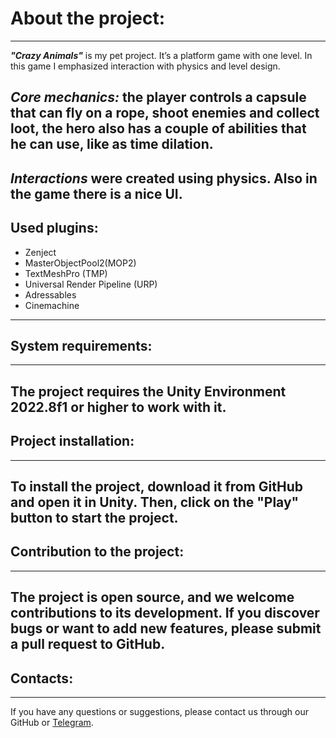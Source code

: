 # About the project:
---
___"Crazy Animals"___ is my pet project. It’s a platform game with one level. In this game I emphasized interaction with physics and level design.
  
___Core mechanics:___ the player controls a capsule that can fly on a rope, shoot enemies and collect loot, the hero also has a couple of abilities that he can use, like as time dilation.
---
___Interactions___ were created using physics. Also in the game there is a nice UI.
---
## Used plugins:

* Zenject
* MasterObjectPool2(MOP2)
* TextMeshPro (TMP)
* Universal Render Pipeline (URP)
* Adressables
* Cinemachine
---
## System requirements:
---
The project requires the Unity Environment 2022.8f1 or higher to work with it.
---
## Project installation:
---
To install the project, download it from GitHub and open it in Unity. Then, click on the "Play" button to start the project.
---
## Contribution to the project:
---
The project is open source, and we welcome contributions to its development. If you discover bugs or want to add new features, please submit a pull request to GitHub.
---
## Contacts:
---
If you have any questions or suggestions, please contact us through our GitHub or [Telegram](https://t.me/janitoor13).
